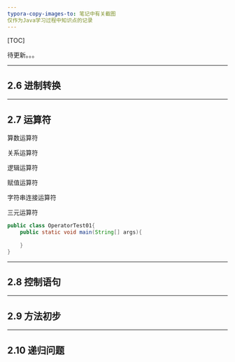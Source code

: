 ```yaml
---
typora-copy-images-to: 笔记中有关截图
仅作为Java学习过程中知识点的记录
---
```


[TOC]

待更新。。。

---

## 2.6 进制转换



---

## 2.7 运算符

算数运算符

关系运算符

逻辑运算符

赋值运算符

字符串连接运算符

三元运算符

```java
public class OperatorTest01{
    public static void main(String[] args){
        
    }
}
```



---

## 2.8 控制语句

---

## 2.9 方法初步

---

## 2.10 递归问题